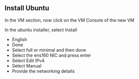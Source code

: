 ## Install Ubuntu

In the VM section, now click on the VM Console of the new VM

In the ubuntu installer, select Install

- English
- Done
- Select full or minimal and then done
- Select the ens160 NIC and press enter
- Select Edit IPv4
- Select Manual
- Provide the networking details